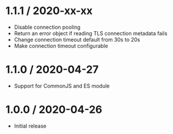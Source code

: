 1.1.1 / 2020-xx-xx
==================

  * Disable connection pooling
  * Return an error object if reading TLS connection metadata fails
  * Change connection timeout default from 30s to 20s
  * Make connection timeout configurable

1.1.0 / 2020-04-27
==================

  * Support for CommonJS and ES module

1.0.0 / 2020-04-26
==================

  * Initial release
